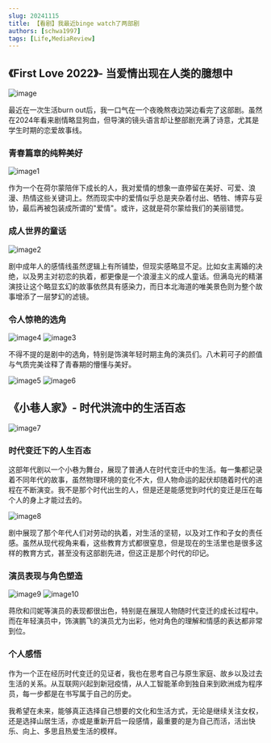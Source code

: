 ```yaml
---
slug: 20241115
title: 【看剧】我最近binge watch了两部剧
authors: [schwa1997]
tags: [Life,MediaReview]
---
```


## 《First Love 2022》- 当爱情出现在人类的臆想中

![image](image.png)

最近在一次生活burn out后，我一口气在一个夜晚熬夜边哭边看完了这部剧。虽然在2024年看来剧情略显狗血，但导演的镜头语言却让整部剧充满了诗意，尤其是学生时期的恋爱故事线。

### 青春篇章的纯粹美好

![image1](image-1.png)

作为一个在荷尔蒙陪伴下成长的人，我对爱情的想象一直停留在美好、可爱、浪漫、热情这些关键词上。然而现实中的爱情似乎总是夹杂着付出、牺牲、博弈与妥协，最后再被包装成所谓的"爱情"。或许，这就是荷尔蒙给我们的美丽错觉。

### 成人世界的童话

![image2](image-2.png)

剧中成年人的感情线虽然逻辑上有所铺垫，但现实感略显不足。比如女主离婚的决绝，以及男主对初恋的执着，都更像是一个浪漫主义的成人童话。但满岛光的精湛演技让这个略显玄幻的故事依然具有感染力，而日本北海道的唯美景色则为整个故事增添了一层梦幻的滤镜。

### 令人惊艳的选角

![image4](image-4.png)
![image3](image-3.png)

不得不提的是剧中的选角，特别是饰演年轻时期主角的演员们。八木莉可子的颜值与气质完美诠释了青春期的懵懂与美好。

![image5](image-5.png)
![image6](image-6.png)

## 《小巷人家》- 时代洪流中的生活百态

![image7](image-7.png)

### 时代变迁下的人生百态

这部年代剧以一个小巷为舞台，展现了普通人在时代变迁中的生活。每一集都记录着不同年代的故事，虽然物理环境的变化不大，但人物命运的起伏却随着时代的进程在不断演变。我不是那个时代出生的人，但是还是能感觉到时代的变迁是压在每个人的身上才能过去的。

![image8](image-8.png)

剧中展现了那个年代人们对劳动的执着，对生活的坚韧，以及对工作和子女的责任感。虽然从现代视角来看，这些教育方式都很窒息，但是现在的生活里也是很多这样的教育方式，甚至没有这部剧先进，但这正是那个时代的印记。

### 演员表现与角色塑造

![image9](image-9.png)
![image10](image-10.png)

蒋欣和闫妮等演员的表现都很出色，特别是在展现人物随时代变迁的成长过程中。而在年轻演员中，饰演鹏飞的演员尤为出彩，他对角色的理解和情感的表达都非常到位。

### 个人感悟

作为一个正在经历时代变迁的见证者，我也在思考自己与原生家庭、故乡以及过去生活的关系。从互联网兴起到新冠疫情，从人工智能革命到独自来到欧洲成为程序员，每一步都是在书写属于自己的历史。

我希望在未来，能够真正选择自己想要的文化和生活方式，无论是继续关注女权，还是选择山居生活，亦或是重新开启一段感情，最重要的是为自己而活，活出快乐、向上、多思且热爱生活的模样。